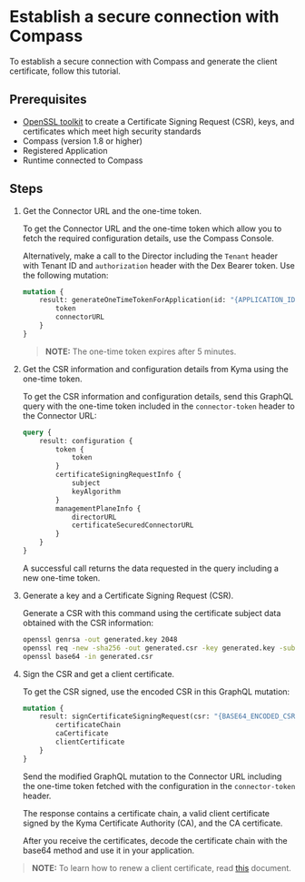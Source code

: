 # Establish a secure connection with Compass

To establish a secure connection with Compass and generate the client certificate, follow this tutorial. 

## Prerequisites

- [OpenSSL toolkit](https://www.openssl.org/docs/man1.0.2/apps/openssl.html) to create a Certificate Signing Request (CSR), keys, and certificates which meet high security standards
- Compass (version 1.8 or higher)
- Registered Application
- Runtime connected to Compass

## Steps

1. Get the Connector URL and the one-time token.

    To get the Connector URL and the one-time token which allow you to fetch the required configuration details, use the Compass Console.
    
    Alternatively, make a call to the Director including the `Tenant` header with Tenant ID and `authorization` header with the Dex Bearer token. Use the following mutation: 
    
    ```graphql
    mutation { 
        result: generateOneTimeTokenForApplication(id: "{APPLICATION_ID}") { 
            token 
            connectorURL 
        }
    }
    ```
   
   > **NOTE:** The one-time token expires after 5 minutes.

2. Get the CSR information and configuration details from Kyma using the one-time token.

    To get the CSR information and configuration details, send this GraphQL query with the one-time token included in the `connector-token` header to the Connector URL:

    ```graphql
    query {
        result: configuration {
            token {
                token
            }
            certificateSigningRequestInfo {
                subject
                keyAlgorithm
            }
            managementPlaneInfo {
                directorURL
                certificateSecuredConnectorURL
            }
        }
    }
    ``` 

    A successful call returns the data requested in the query including a new one-time token.

3. Generate a key and a Certificate Signing Request (CSR).

    Generate a CSR with this command using the certificate subject data obtained with the CSR information: 
    
    ```bash
    openssl genrsa -out generated.key 2048
    openssl req -new -sha256 -out generated.csr -key generated.key -subj "{SUBJECT}"
    openssl base64 -in generated.csr
    ```

4. Sign the CSR and get a client certificate. 

    To get the CSR signed, use the encoded CSR in this GraphQL mutation:
    
    ```graphql
    mutation {
        result: signCertificateSigningRequest(csr: "{BASE64_ENCODED_CSR}") {
            certificateChain
            caCertificate
            clientCertificate
        }
    }
    ```
   
    Send the modified GraphQL mutation to the Connector URL including the one-time token fetched with the configuration in the `connector-token` header.

    The response contains a certificate chain, a valid client certificate signed by the Kyma Certificate Authority (CA), and the CA certificate.
    
    After you receive the certificates, decode the certificate chain with the base64 method and use it in your application. 
    
 >**NOTE:** To learn how to renew a client certificate, read [this](08-02-maintain-secure-connection-with-compass.md) document.